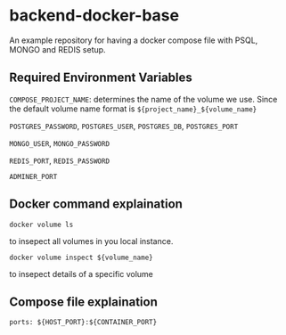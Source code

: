 # backend-docker-base
An example repository for having a docker compose file with PSQL, MONGO and REDIS setup.

## Required Environment Variables
`COMPOSE_PROJECT_NAME`: determines the name of the volume we use. Since the default volume name format is `${project_name}_${volume_name}`

`POSTGRES_PASSWORD`, `POSTGRES_USER`, `POSTGRES_DB`, `POSTGRES_PORT`

`MONGO_USER`, `MONGO_PASSWORD`

`REDIS_PORT`, `REDIS_PASSWORD`

`ADMINER_PORT`


## Docker command explaination
`docker volume ls`

to insepect all volumes in you local instance.

`docker volume inspect ${volume_name}`

to insepect details of a specific volume

## Compose file explaination
`ports: ${HOST_PORT}:${CONTAINER_PORT}`